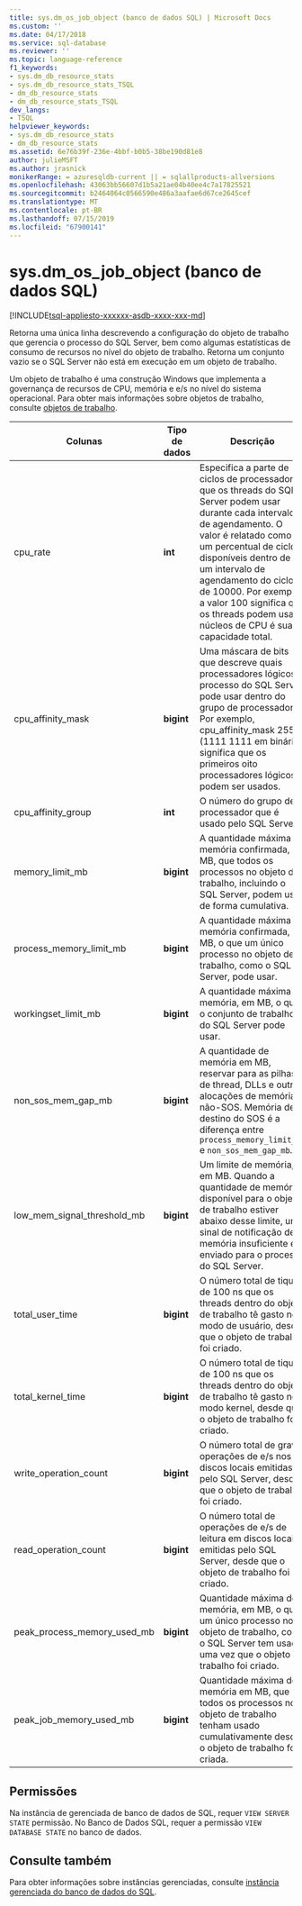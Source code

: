 ```yaml
---
title: sys.dm_os_job_object (banco de dados SQL) | Microsoft Docs
ms.custom: ''
ms.date: 04/17/2018
ms.service: sql-database
ms.reviewer: ''
ms.topic: language-reference
f1_keywords:
- sys.dm_db_resource_stats
- sys.dm_db_resource_stats_TSQL
- dm_db_resource_stats
- dm_db_resource_stats_TSQL
dev_langs:
- TSQL
helpviewer_keywords:
- sys.dm_db_resource_stats
- dm_db_resource_stats
ms.assetid: 6e76b39f-236e-4bbf-b0b5-38be190d81e8
author: julieMSFT
ms.author: jrasnick
monikerRange: = azuresqldb-current || = sqlallproducts-allversions
ms.openlocfilehash: 43063bb56607d1b5a21ae04b40ee4c7a17825521
ms.sourcegitcommit: b2464064c0566590e486a3aafae6d67ce2645cef
ms.translationtype: MT
ms.contentlocale: pt-BR
ms.lasthandoff: 07/15/2019
ms.locfileid: "67900141"
---
```

# <a name="sysdmosjobobject-azure-sql-database"></a>sys.dm_os_job_object (banco de dados SQL)
[!INCLUDE[tsql-appliesto-xxxxxx-asdb-xxxx-xxx-md](../../includes/tsql-appliesto-xxxxxx-asdb-xxxx-xxx-md.md)]

Retorna uma única linha descrevendo a configuração do objeto de trabalho que gerencia o processo do SQL Server, bem como algumas estatísticas de consumo de recursos no nível do objeto de trabalho. Retorna um conjunto vazio se o SQL Server não está em execução em um objeto de trabalho. 

Um objeto de trabalho é uma construção Windows que implementa a governança de recursos de CPU, memória e e/s no nível do sistema operacional. Para obter mais informações sobre objetos de trabalho, consulte [objetos de trabalho](/windows/desktop/ProcThread/job-objects). 
  
|Colunas|Tipo de dados|Descrição|  
|-------------|---------------|-----------------|  
|cpu_rate|**int**|Especifica a parte de ciclos de processador que os threads do SQL Server podem usar durante cada intervalo de agendamento. O valor é relatado como um percentual de ciclos disponíveis dentro de um intervalo de agendamento do ciclo de 10000. Por exemplo, a valor 100 significa que os threads podem usar núcleos de CPU é sua capacidade total.|
|cpu_affinity_mask|**bigint**|Uma máscara de bits que descreve quais processadores lógicos o processo do SQL Server pode usar dentro do grupo de processador. Por exemplo, cpu_affinity_mask 255 (1111 1111 em binário) significa que os primeiros oito processadores lógicos podem ser usados.|
|cpu_affinity_group|**int**|O número do grupo de processador que é usado pelo SQL Server.|
|memory_limit_mb|**bigint**|A quantidade máxima de memória confirmada, em MB, que todos os processos no objeto de trabalho, incluindo o SQL Server, podem usar de forma cumulativa.| 
|process_memory_limit_mb |**bigint**|A quantidade máxima de memória confirmada, em MB, o que um único processo no objeto de trabalho, como o SQL Server, pode usar.|
|workingset_limit_mb |**bigint**|A quantidade máxima de memória, em MB, o que o conjunto de trabalho do SQL Server pode usar.|
|non_sos_mem_gap_mb|**bigint**|A quantidade de memória em MB, reservar para as pilhas de thread, DLLs e outras alocações de memória não-SOS. Memória de destino do SOS é a diferença entre `process_memory_limit_mb` e `non_sos_mem_gap_mb`.| 
|low_mem_signal_threshold_mb|**bigint**|Um limite de memória, em MB. Quando a quantidade de memória disponível para o objeto de trabalho estiver abaixo desse limite, um sinal de notificação de memória insuficiente é enviado para o processo do SQL Server. |
|total_user_time|**bigint**|O número total de tiques de 100 ns que os threads dentro do objeto de trabalho tê gasto no modo de usuário, desde que o objeto de trabalho foi criado. |
|total_kernel_time |**bigint**|O número total de tiques de 100 ns que os threads dentro do objeto de trabalho tê gasto no modo kernel, desde que o objeto de trabalho foi criado. |
|write_operation_count |**bigint**|O número total de gravar operações de e/s nos discos locais emitidas pelo SQL Server, desde que o objeto de trabalho foi criado. |
|read_operation_count |**bigint**|O número total de operações de e/s de leitura em discos locais emitidas pelo SQL Server, desde que o objeto de trabalho foi criado. |
|peak_process_memory_used_mb|**bigint**|Quantidade máxima de memória, em MB, o que um único processo no objeto de trabalho, como o SQL Server tem usado uma vez que o objeto de trabalho foi criado.| 
|peak_job_memory_used_mb|**bigint**|Quantidade máxima de memória em MB, que todos os processos no objeto de trabalho tenham usado cumulativamente desde o objeto de trabalho foi criada.|
  
## <a name="permissions"></a>Permissões  
Na instância de gerenciada de banco de dados de SQL, requer `VIEW SERVER STATE` permissão. No Banco de Dados SQL, requer a permissão `VIEW DATABASE STATE` no banco de dados.  
 
## <a name="see-also"></a>Consulte também  

Para obter informações sobre instâncias gerenciadas, consulte [instância gerenciada do banco de dados do SQL](https://docs.microsoft.com/azure/sql-database/sql-database-managed-instance).
  
